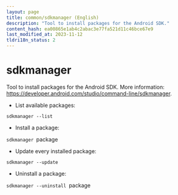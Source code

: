 ```yaml
---
layout: page
title: common/sdkmanager (English)
description: "Tool to install packages for the Android SDK."
content_hash: ea00865e1ab4c2abac3e77fa521d11c46bce67e9
last_modified_at: 2023-11-12
tldri18n_status: 2
---
```

# sdkmanager

Tool to install packages for the Android SDK.
More information: <https://developer.android.com/studio/command-line/sdkmanager>.

- List available packages:

`sdkmanager --list`

- Install a package:

`sdkmanager `<span class="tldr-var badge badge-pill bg-dark-lm bg-white-dm text-white-lm text-dark-dm font-weight-bold">package</span>

- Update every installed package:

`sdkmanager --update`

- Uninstall a package:

`sdkmanager --uninstall `<span class="tldr-var badge badge-pill bg-dark-lm bg-white-dm text-white-lm text-dark-dm font-weight-bold">package</span>
